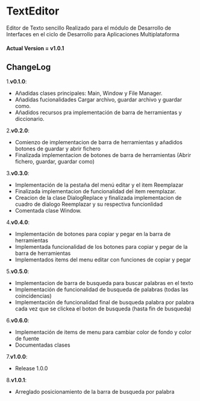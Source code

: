 # TextEditor
Editor de Texto sencillo Realizado para el módulo de Desarrollo de Interfaces en el ciclo de Desarrollo para Aplicaciones Multiplataforma

#### Actual Version = v1.0.1

## ChangeLog
1.__v0.1.0__:
- Añadidas clases principales: Main, Window y File Manager.
- Añadidas fucionalidades Cargar archivo, guardar archivo y guardar como.
- Añadidos recursos pra implementación de barra de herramientas y diccionario.

2.__v0.2.0__:
- Comienzo de implementacion de barra de herramientas y añadidos botones de 
guardar y abrir fichero
- Finalizada implementacion de botones de barra de herramientas (Abrir fichero, guardar, guardar como)


3.__v0.3.0__:
- Implementación de la pestaña del menú editar y el item Reemplazar
- Finalizada implementacion de funcionalidad del item reemplazar.
- Creacion de la clase DialogReplace y finalizada implementacion de cuadro de dialogo Reemplazar y su respectiva funcionlidad
- Comentada clase Window.

4.__v0.4.0__:
- Implementación de botones para copiar y pegar en la barra de herramientas
- Implementada funcionalidad de los botones para copiar y pegar de la barra de herramientas
- Implementados items del menu editar con funciones de copiar y pegar

5.__v0.5.0__:
- Implementacion de barra de busqueda para buscar palabras en el texto
- Implementación de funcionalidad de busqueda de palabras (todas las coincidencias)
- Implementación de funcionalidad final de busqueda palabra por palabra cada vez que se clickea
el boton de busqueda (hasta fin de busqueda)


6.__v0.6.0__:
- Implementación de items de menu para cambiar color de fondo y color de fuente
- Documentadas clases

7.__v1.0.0__:
- Release 1.0.0

8.__v1.0.1__:
- Arreglado posicionamiento de la barra de busqueda por palabra


